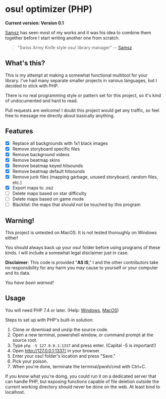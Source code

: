 # osu! optimizer (PHP)

**Current version: Version 0.1**

[Samsz](https://www.reddit.com/user/kutyaszag) has seen most of my works and it was his idea to combine them together before I start writing another one from scratch.

> "Swiss Army Knife style osu! library manager" -- [Samsz](https://osu.ppy.sh/users/7357064)

## What's this?

This is my attempt at making a somewhat functional multitool for your library. I've had many separate smaller projects in various languages, but I decided to stick with PHP.

There is no real programming style or pattern set for this project, so it's kind of undocumented and hard to read.

Pull requests are welcome! I doubt this project would get any traffic, so feel free to message me directly about basically anything.

## Features

 - [x] Replace all backgrounds with 1x1 black images
 - [x] Remove storyboard specific files
 - [x] Remove background videos
 - [x] Remove beatmap skins
 - [x] Remove beatmap keyed hitsounds
 - [x] Remove beatmap default hitsounds
 - [x] Remove junk files (mapping garbage, unused storyboard, random files, etc.)
 - [x] Export maps to .osz
 - [ ] Delete maps based on star difficulty
 - [ ] Delete maps based on game mode
 - [ ] Blacklist: the maps that should not be touched by this program

## Warning!

This project is untested on MacOS. It is not tested thoroughly on Windows either!

You should always back up your osu! folder before using programs of these kinds. I will include a somewhat legal disclaimer just in case.

**Disclaimer**: This code is provided "**AS IS**," I and the other contributors take no responsibility for any harm you may cause to yourself or your computer and its data.

*You have been warned!*


## Usage

You will need PHP 7.4 or later. (Help: [Windows][Windows-PHP], [MacOS][Mac-OS-PHP])

Steps to set up with PHP's built-in solution:

1. Clone or download and unzip the source code.
2. Open a new terminal, powershell window, or command prompt at the source root.
3. Type `php -S 127.0.0.1:1337` and press enter. (Capital -S is important!)
4. Open <http://127.0.0.1:1337/> in your browser.
5. Enter your osu! folder's location and press "Save."
6. Pick your poison.
7. When you're done, terminate the terminal/pwsh/cmd with Ctrl+C.


If you know what you're doing, you could run it on a dedicated server that can handle PHP, but exposing functions capable of file deletion outside the current working directory should never be done on the web. At least bind to localhost.



[Windows-PHP]: https://www.php.net/manual/en/install.windows.tools.php
[Mac-OS-PHP]: https://www.php.net/manual/en/install.macosx.bundled.php

